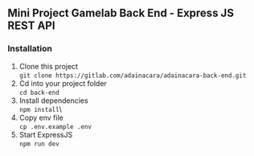 ## Mini Project Gamelab Back End - Express JS REST API

### Installation

1.  Clone this project\
    `git clone https://gitlab.com/adainacara/adainacara-back-end.git`
2.  Cd into your project folder\
    `cd back-end`
3.  Install dependencies\
    `npm install`\
4.  Copy env file\
    `cp .env.example .env`
5.  Start ExpressJS\
    `npm run dev`
